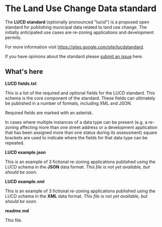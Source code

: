 # The Land Use Change Data standard

The **LUCD standard** (optionally pronounced "lucid") is a proposed open standard for publishing municipal data related to land use change. The initially anticipated use cases are re-zoning applications and development permits.

For more information visit https://sites.google.com/site/lucdstandard.

If you have opinions about the standard please [submit an issue](https://github.com/PlaceSpeak/LUCD/issues) here.

## What's here

**LUCD fields.txt**

This is a list of the required and optional fields for the LUCD standard. This schema is the core component of the standard. These fields can ultimately be published in a number of formats, including XML and JSON.

Required fields are marked with an asterisk. 

In cases where multiple instances of a data type can be present (e.g. a re-zoning affecting more than one street address or a development application that has been assigned more than one status during its assessment) square brackets are used to indicate where the fields for that data type can be repeated.

**LUCD example.json**

This is an example of 3 fictional re-zoning applications published using the LUCD schema in the **JSON** data format. *This file is not yet available, but should be soon*.

**LUCD example.xml**

This is an example of 3 fictional re-zoning applications published using the LUCD schema in the **XML** data format. *This file is not yet available, but should be soon*.

**readme.md**

This file.